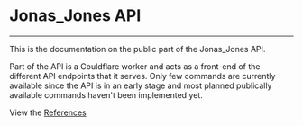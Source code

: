 # Jonas_Jones API
---
This is the documentation on the public part of the Jonas_Jones API. 


Part of the API is a Couldflare worker and acts as a front-end of the different API endpoints that it serves. Only few commands are currently available since the API is in an early stage and most planned publically available commands haven't been implemented yet.

View the [References](Api/References/)